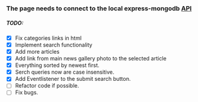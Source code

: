 
### The page needs to connect to the local express-mongodb [API](https://github.com/arionkosturi/api-v2)


##### TODO:
+ [x] Fix categories links in html
+ [x] Implement search functionality
+ [x] Add more articles
+ [x] Add link from main news gallery photo to the selected article
+ [x] Everything sorted by newest first.
+ [x] Serch queries now are case insensitive.
+ [x] Add Eventlistener to the submit search button.
+ [ ] Refactor code if possible.
+ [ ] Fix bugs.
